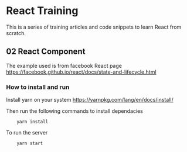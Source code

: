 # React Training
This is a series of training articles and code snippets to learn React from scratch.

## 02 React Component

The example used is from facebook React page https://facebook.github.io/react/docs/state-and-lifecycle.html 

### How to install and run
Install yarn on your system
https://yarnpkg.com/lang/en/docs/install/

Then run the following commands to install dependacies

```
    yarn install    
```

To run the server
```
    yarn start
```

